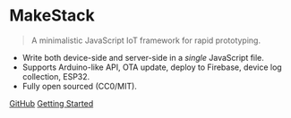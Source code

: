 # MakeStack

> A minimalistic JavaScript IoT framework for rapid prototyping.

- Write both device-side and server-side in a *single* JavaScript file.
- Supports Arduino-like API, OTA update, deploy to Firebase, device log collection, ESP32.
- Fully open sourced (CC0/MIT).

[GitHub](https://github.com/seiyanuta/makestack)
[Getting Started](#what-is-makestack)
